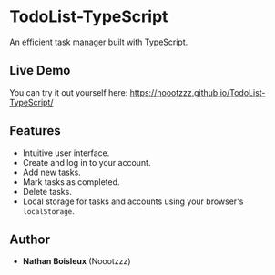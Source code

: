 # TodoList-TypeScript

An efficient task manager built with TypeScript.

## Live Demo

You can try it out yourself here: <a href="https://noootzzz.github.io/TodoList-TypeScript/" target="_blank">https://noootzzz.github.io/TodoList-TypeScript/</a>

## Features

- Intuitive user interface.
- Create and log in to your account.
- Add new tasks.
- Mark tasks as completed.
- Delete tasks.
- Local storage for tasks and accounts using your browser's `localStorage`.

## Author

- **Nathan Boisleux** (Noootzzz)
